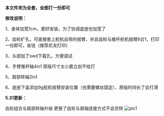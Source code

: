 **本文件夹为全套，全部打一份即可**



**修改说明：**

1、身体加宽1cm，更好安装，为了协调底座也加宽了

2、齿轮扩孔，可直接套上舵机自带的摇臂，并且齿轮与推杆舵机摇臂6合1，打印一份即可，省钱（推荐尼龙打印）

3、头部加了swd下载孔，方便调试

4、手臂推杆轴4in1 原版尺寸太小嘉立创不给打

5、肩部转轴2in1

6、底座下盖添加9g舵机摇臂安装位置（也需要螺丝固定），原版时间长了会打滑

**5.31更新：**

齿轮组合与肩部转轴升级   更换了齿轮与肩轴连接方式不会空转
![pic1](https://user-images.githubusercontent.com/52451470/171098586-6cdf1477-cd68-45e8-a810-5d4c16544784.png)
